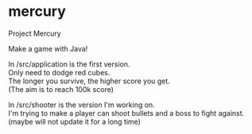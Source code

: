 # mercury
Project Mercury

Make a game with Java!

In /src/application is the first version. <br />Only need to dodge red cubes. <br />The longer you survive, the higher score you get. <br />(The aim is to reach 100k score)

In /src/shooter is the version I'm working on. <br />I'm trying to make a player can shoot bullets and a boss to fight against. <br />(maybe will not update it for a long time)
